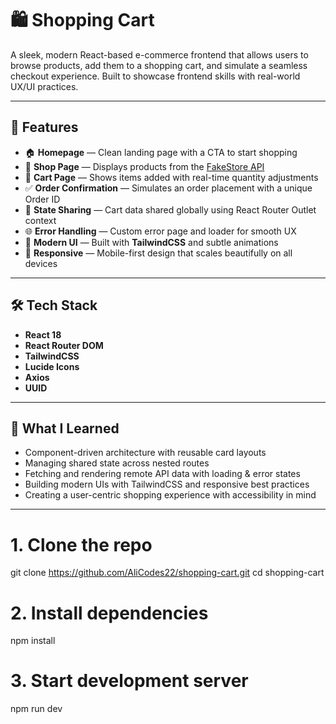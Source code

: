 # 🛍️ Shopping Cart

A sleek, modern React-based e-commerce frontend that allows users to browse products, add them to a shopping cart, and simulate a seamless checkout experience. Built to showcase frontend skills with real-world UX/UI practices.

--- 

## 🧩 Features

- 🏠 **Homepage** — Clean landing page with a CTA to start shopping  
- 🛒 **Shop Page** — Displays products from the [FakeStore API](https://fakestoreapi.com/)  
- 🧾 **Cart Page** — Shows items added with real-time quantity adjustments  
- ✅ **Order Confirmation** — Simulates an order placement with a unique Order ID  
- 🔄 **State Sharing** — Cart data shared globally using React Router Outlet context  
- 🌐 **Error Handling** — Custom error page and loader for smooth UX  
- 🎨 **Modern UI** — Built with **TailwindCSS** and subtle animations  
- 🔧 **Responsive** — Mobile-first design that scales beautifully on all devices  

---

## 🛠️ Tech Stack

- **React 18**
- **React Router DOM**
- **TailwindCSS**
- **Lucide Icons**
- **Axios**
- **UUID**

---

## 🧠 What I Learned

- Component-driven architecture with reusable card layouts
- Managing shared state across nested routes
- Fetching and rendering remote API data with loading & error states
- Building modern UIs with TailwindCSS and responsive best practices
- Creating a user-centric shopping experience with accessibility in mind

---

# 1. Clone the repo
git clone https://github.com/AliCodes22/shopping-cart.git
cd shopping-cart

# 2. Install dependencies
npm install

# 3. Start development server
npm run dev
